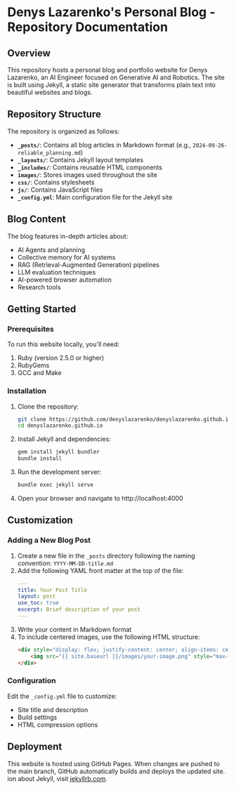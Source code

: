 # Denys Lazarenko's Personal Blog - Repository Documentation

## Overview

This repository hosts a personal blog and portfolio website for Denys Lazarenko, an AI Engineer focused on Generative AI and Robotics. The site is built using Jekyll, a static site generator that transforms plain text into beautiful websites and blogs.

## Repository Structure

The repository is organized as follows:

- **`_posts/`**: Contains all blog articles in Markdown format (e.g., `2024-09-26-reliable_planning.md`)
- **`_layouts/`**: Contains Jekyll layout templates
- **`_includes/`**: Contains reusable HTML components
- **`images/`**: Stores images used throughout the site
- **`css/`**: Contains stylesheets
- **`js/`**: Contains JavaScript files
- **`_config.yml`**: Main configuration file for the Jekyll site

## Blog Content

The blog features in-depth articles about:
- AI Agents and planning
- Collective memory for AI systems
- RAG (Retrieval-Augmented Generation) pipelines
- LLM evaluation techniques
- AI-powered browser automation
- Research tools

## Getting Started

### Prerequisites

To run this website locally, you'll need:

1. Ruby (version 2.5.0 or higher)
2. RubyGems
3. GCC and Make

### Installation

1. Clone the repository:
   ```bash
   git clone https://github.com/denyslazarenko/denyslazarenko.github.io.git
   cd denyslazarenko.github.io
   ```

2. Install Jekyll and dependencies:
   ```bash
   gem install jekyll bundler
   bundle install
   ```

3. Run the development server:
   ```bash
   bundle exec jekyll serve
   ```

4. Open your browser and navigate to http://localhost:4000

## Customization

### Adding a New Blog Post

1. Create a new file in the `_posts` directory following the naming convention: `YYYY-MM-DD-title.md`
2. Add the following YAML front matter at the top of the file:
   ```yaml
   ---
   title: Your Post Title
   layout: post
   use_toc: true
   excerpt: Brief description of your post
   ---
   ```
3. Write your content in Markdown format
4. To include centered images, use the following HTML structure:
   ```html
   <div style="display: flex; justify-content: center; align-items: center; padding-top: 20px; padding-bottom: 20px;">
       <img src="{{ site.baseurl }}/images/your-image.png" style="max-width: 100%; height: auto;"/>
   </div>
   ```

### Configuration

Edit the `_config.yml` file to customize:
- Site title and description
- Build settings
- HTML compression options

## Deployment

This website is hosted using GitHub Pages. When changes are pushed to the main branch, GitHub automatically builds and deploys the updated site.
ion about Jekyll, visit [jekyllrb.com](https://jekyllrb.com/).